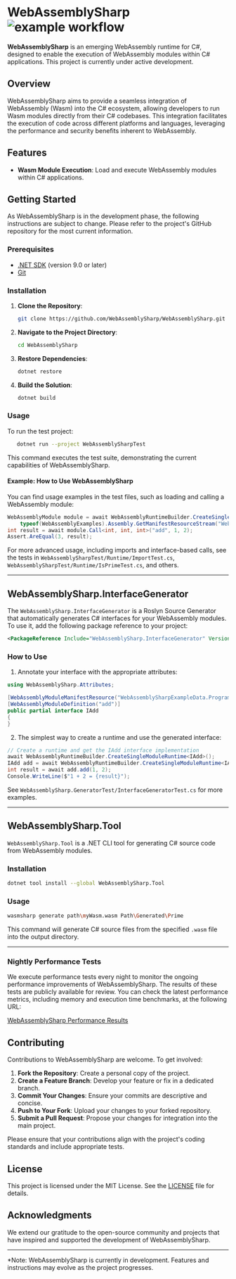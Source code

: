 # WebAssemblySharp ![example workflow](https://github.com/WebAssemblySharp/WebAssemblySharp/actions/workflows/dotnet.yml/badge.svg)

**WebAssemblySharp** is an emerging WebAssembly runtime for C#, designed to enable the execution of WebAssembly modules within C# applications. This project is currently under active development.

## Overview

WebAssemblySharp aims to provide a seamless integration of WebAssembly (Wasm) into the C# ecosystem, allowing developers to run Wasm modules directly from their C# codebases. This integration facilitates the execution of code across different platforms and languages, leveraging the performance and security benefits inherent to WebAssembly.

## Features

- **Wasm Module Execution**: Load and execute WebAssembly modules within C# applications.

## Getting Started

As WebAssemblySharp is in the development phase, the following instructions are subject to change. Please refer to the project's GitHub repository for the most current information.

### Prerequisites

- [.NET SDK](https://dotnet.microsoft.com/download) (version 9.0 or later)
- [Git](https://git-scm.com/)

### Installation

1. **Clone the Repository**:

   ```bash
   git clone https://github.com/WebAssemblySharp/WebAssemblySharp.git
   ```

2. **Navigate to the Project Directory**:

   ```bash
   cd WebAssemblySharp
   ```

3. **Restore Dependencies**:

   ```bash
   dotnet restore
   ```

4. **Build the Solution**:

   ```bash
   dotnet build
   ```

### Usage

To run the test project:

```bash
   dotnet run --project WebAssemblySharpTest
```

This command executes the test suite, demonstrating the current capabilities of WebAssemblySharp.

#### Example: How to Use WebAssemblySharp

You can find usage examples in the test files, such as loading and calling a WebAssembly module:

```csharp
WebAssemblyModule module = await WebAssemblyRuntimeBuilder.CreateSingleModuleRuntime(
    typeof(WebAssemblyExamples).Assembly.GetManifestResourceStream("WebAssemblySharpExampleData.Programms.add.wasm"));
int result = await module.Call<int, int, int>("add", 1, 2);
Assert.AreEqual(3, result);
```

For more advanced usage, including imports and interface-based calls, see the tests in `WebAssemblySharpTest/Runtime/ImportTest.cs`, `WebAssemblySharpTest/Runtime/IsPrimeTest.cs`, and others.

---

## WebAssemblySharp.InterfaceGenerator

The `WebAssemblySharp.InterfaceGenerator` is a Roslyn Source Generator that automatically generates C# interfaces for your WebAssembly modules. To use it, add the following package reference to your project:

```xml
<PackageReference Include="WebAssemblySharp.InterfaceGenerator" Version="0.1.10-alpha" OutputItemType="Analyzer" ReferenceOutputAssembly="false" Aliases="InternalWasmSourceGenerator"/>
```

### How to Use

1. Annotate your interface with the appropriate attributes:

```csharp
using WebAssemblySharp.Attributes;

[WebAssemblyModuleManifestResource("WebAssemblySharpExampleData.Programms.add.wasm", typeof(WebAssemblyExamples))]
[WebAssemblyModuleDefinition("add")]
public partial interface IAdd
{
}
```

2. The simplest way to create a runtime and use the generated interface:

```csharp
// Create a runtime and get the IAdd interface implementation
await WebAssemblyRuntimeBuilder.CreateSingleModuleRuntime<IAdd>();
IAdd add = await WebAssemblyRuntimeBuilder.CreateSingleModuleRuntime<IAdd>();
int result = await add.add(1, 2);
Console.WriteLine($"1 + 2 = {result}");
```

See `WebAssemblySharp.GeneratorTest/InterfaceGeneratorTest.cs` for more examples.

---

## WebAssemblySharp.Tool

`WebAssemblySharp.Tool` is a .NET CLI tool for generating C# source code from WebAssembly modules.

### Installation

```bash
dotnet tool install --global WebAssemblySharp.Tool
```

### Usage

```bash
wasmsharp generate path\myWasm.wasm Path\Generated\Prime
```

This command will generate C# source files from the specified `.wasm` file into the output directory.

---

### Nightly Performance Tests

We execute performance tests every night to monitor the ongoing performance improvements of WebAssemblySharp. The results of these tests are publicly available for review. You can check the latest performance metrics, including memory and execution time benchmarks, at the following URL:

[WebAssemblySharp Performance Results](https://webassemblysharp.github.io/WebAssemblySharp/Pages/Benchmark/)

## Contributing

Contributions to WebAssemblySharp are welcome. To get involved:

1. **Fork the Repository**: Create a personal copy of the project.
2. **Create a Feature Branch**: Develop your feature or fix in a dedicated branch.
3. **Commit Your Changes**: Ensure your commits are descriptive and concise.
4. **Push to Your Fork**: Upload your changes to your forked repository.
5. **Submit a Pull Request**: Propose your changes for integration into the main project.

Please ensure that your contributions align with the project's coding standards and include appropriate tests.

## License

This project is licensed under the MIT License. See the [LICENSE](LICENSE) file for details.

## Acknowledgments

We extend our gratitude to the open-source community and projects that have inspired and supported the development of WebAssemblySharp.

---

*Note: WebAssemblySharp is currently in development. Features and instructions may evolve as the project progresses.


